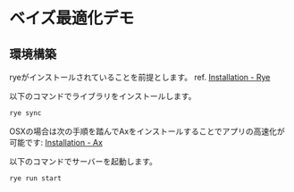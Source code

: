 # ベイズ最適化デモ

## 環境構築

ryeがインストールされていることを前提とします。
ref. [Installation - Rye](https://rye-up.com/guide/installation/)

以下のコマンドでライブラリをインストールします。

```sh
rye sync
```

OSXの場合は次の手順を踏んでAxをインストールすることでアプリの高速化が可能です: [Installation - Ax](https://ax.dev/docs/installation.html)

以下のコマンドでサーバーを起動します。

```sh
rye run start
```
